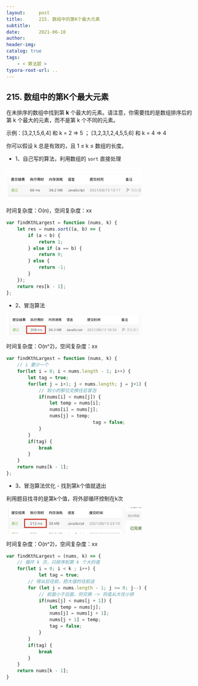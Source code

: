 ```yaml
---
layout:     post
title:      215. 数组中的第K个最大元素
subtitle:  
date:       2021-06-10
author:     
header-img: 
catalog: true
tags:
    - < 算法题 >
typora-root-url: ..
---
```


## 215. 数组中的第K个最大元素

在未排序的数组中找到第 **k** 个最大的元素。请注意，你需要找的是数组排序后的第 k 个最大的元素，而不是第 k 个不同的元素。

示例：[3,2,1,5,6,4] 和 k = 2  =>  5 ；  [3,2,3,1,2,4,5,5,6] 和 k = 4 => 4

你可以假设 k 总是有效的，且 1 ≤ k ≤ 数组的长度。

- 1、自己写的算法，利用数组的 `sort` 直接处理

<img src="/../img/assets_2019/image-20210613132001921.png" alt="image-20210613132001921" style="zoom:35%;" />

时间复杂度：O(n)，空间复杂度：xx

```js
var findKthLargest = function (nums, k) {
    let res = nums.sort((a, b) => {
        if (a < b) {
          	return 1;
        } else if (a == b) {
          	return 0;
        } else {
          	return -1;
        }
    });
    return res[k - 1];
};
```

- 2、冒泡算法

<img src="/../img/assets_2019/image-20210613163346322.png" alt="image-20210613163346322" style="zoom:35%;" />

时间复杂度：O(n^2)，空间复杂度：xx

```js
var findKthLargest = function (nums, k) {
   	// i 要少一个
    for(let i = 0; i < nums.length - 1; i++) {
      	let tag = true;
        for(let j = i+1; j < nums.length; j = j+1) {
          	// 较小的那位交换往后冒泡
            if(nums[i] < nums[j]) {
                let temp = nums[i];
                nums[i] = nums[j];
                nums[j] = temp;
								tag = false;
            }
        }
      	if(tag) {
            break
        }
    }
    return nums[k - 1];
};
```

- 3、冒泡算法优化 - 找到第k个值就退出

利用题目找寻的是第k个值，将外部循环控制在k次

<img src="/../img/assets_2019/image-20210614231558216.png" alt="image-20210614231558216" style="zoom:35%;" />

时间复杂度：O(n^2)，空间复杂度：xx

```js
var findKthLargest = (nums, k) => {
    // 循环 k 次，只排序到第 k 个大的值
    for(let i = 0; i < k ; i++) {
		    let tag = true;
        // 得从后往前，把大值的往前送
        for (let j = nums.length - 1; j >= 0; j--) {
            // 前面小于后面，则交换 -> 将值从大往小排
            if(nums[j] < nums[j + 1]) {
                let temp = nums[j];
                nums[j] = nums[j + 1];
                nums[j + 1] = temp;
              	tag = false;
            }
        }
      	if(tag) {
          	break
        }
    }
    return nums[k - 1];
}
```



